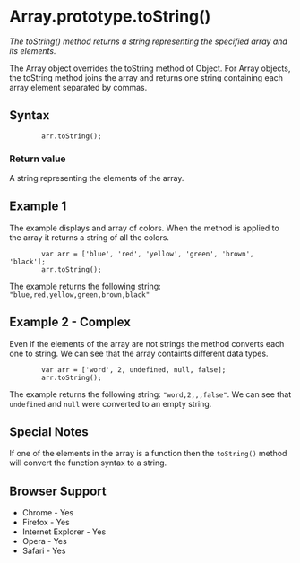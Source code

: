 # Array.prototype.toString()

*The toString() method returns a string representing the specified array and its elements.*

The Array object overrides the toString method of Object. For Array objects, the toString method joins the array and returns one string containing each array element separated by commas.

## Syntax

```
        arr.toString();
```

### Return value

A string representing the elements of the array.

## Example 1

The example displays and array of colors. When the method is applied to the array it returns a string of all the colors.

```
        var arr = ['blue', 'red', 'yellow', 'green', 'brown', 'black'];
        arr.toString();
```
The example returns the following string: `"blue,red,yellow,green,brown,black"`

## Example 2 - Complex

Even if the elements of the array are not strings the method converts each one to string. We can see that the array containts different data types.

```
        var arr = ['word', 2, undefined, null, false];
        arr.toString();
```
The example returns the following string: `"word,2,,,false"`. We can see that `undefined` and `null` were converted to an empty string.

## Special Notes

If one of the elements in the array is a function then the `toString()` method will convert the function syntax to a string.

## Browser Support

* Chrome - Yes
* Firefox - Yes
* Internet Explorer - Yes
* Opera - Yes
* Safari - Yes
